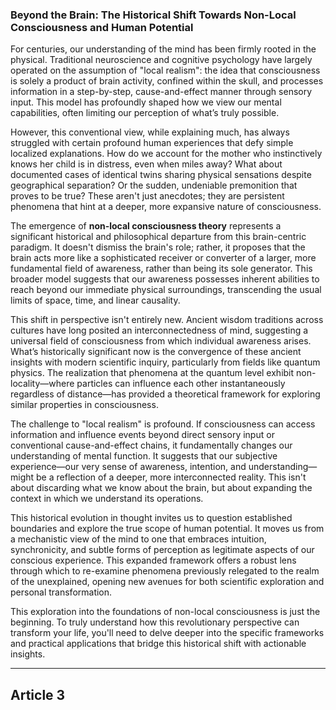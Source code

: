 ### Beyond the Brain: The Historical Shift Towards Non-Local Consciousness and Human Potential
For centuries, our understanding of the mind has been firmly rooted in the physical. Traditional neuroscience and cognitive psychology have largely operated on the assumption of "local realism": the idea that consciousness is solely a product of brain activity, confined within the skull, and processes information in a step-by-step, cause-and-effect manner through sensory input. This model has profoundly shaped how we view our mental capabilities, often limiting our perception of what’s truly possible.

However, this conventional view, while explaining much, has always struggled with certain profound human experiences that defy simple localized explanations. How do we account for the mother who instinctively knows her child is in distress, even when miles away? What about documented cases of identical twins sharing physical sensations despite geographical separation? Or the sudden, undeniable premonition that proves to be true? These aren't just anecdotes; they are persistent phenomena that hint at a deeper, more expansive nature of consciousness.

The emergence of **non-local consciousness theory** represents a significant historical and philosophical departure from this brain-centric paradigm. It doesn't dismiss the brain's role; rather, it proposes that the brain acts more like a sophisticated receiver or converter of a larger, more fundamental field of awareness, rather than being its sole generator. This broader model suggests that our awareness possesses inherent abilities to reach beyond our immediate physical surroundings, transcending the usual limits of space, time, and linear causality.

This shift in perspective isn't entirely new. Ancient wisdom traditions across cultures have long posited an interconnectedness of mind, suggesting a universal field of consciousness from which individual awareness arises. What’s historically significant now is the convergence of these ancient insights with modern scientific inquiry, particularly from fields like quantum physics. The realization that phenomena at the quantum level exhibit non-locality—where particles can influence each other instantaneously regardless of distance—has provided a theoretical framework for exploring similar properties in consciousness.

The challenge to "local realism" is profound. If consciousness can access information and influence events beyond direct sensory input or conventional cause-and-effect chains, it fundamentally changes our understanding of mental function. It suggests that our subjective experience—our very sense of awareness, intention, and understanding—might be a reflection of a deeper, more interconnected reality. This isn't about discarding what we know about the brain, but about expanding the context in which we understand its operations.

This historical evolution in thought invites us to question established boundaries and explore the true scope of human potential. It moves us from a mechanistic view of the mind to one that embraces intuition, synchronicity, and subtle forms of perception as legitimate aspects of our conscious experience. This expanded framework offers a robust lens through which to re-examine phenomena previously relegated to the realm of the unexplained, opening new avenues for both scientific exploration and personal transformation.

This exploration into the foundations of non-local consciousness is just the beginning. To truly understand how this revolutionary perspective can transform your life, you'll need to delve deeper into the specific frameworks and practical applications that bridge this historical shift with actionable insights.

---

## Article 3